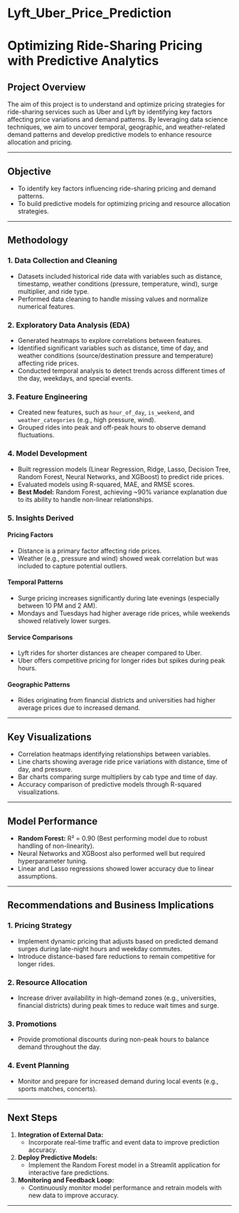 # Lyft_Uber_Price_Prediction
# Optimizing Ride-Sharing Pricing with Predictive Analytics

## **Project Overview**  
The aim of this project is to understand and optimize pricing strategies for ride-sharing services such as Uber and Lyft by identifying key factors affecting price variations and demand patterns. By leveraging data science techniques, we aim to uncover temporal, geographic, and weather-related demand patterns and develop predictive models to enhance resource allocation and pricing.

---

## **Objective**
- To identify key factors influencing ride-sharing pricing and demand patterns.
- To build predictive models for optimizing pricing and resource allocation strategies.

---

## **Methodology**

### 1. Data Collection and Cleaning
- Datasets included historical ride data with variables such as distance, timestamp, weather conditions (pressure, temperature, wind), surge multiplier, and ride type.
- Performed data cleaning to handle missing values and normalize numerical features.

### 2. Exploratory Data Analysis (EDA)
- Generated heatmaps to explore correlations between features.
- Identified significant variables such as distance, time of day, and weather conditions (source/destination pressure and temperature) affecting ride prices.
- Conducted temporal analysis to detect trends across different times of the day, weekdays, and special events.

### 3. Feature Engineering
- Created new features, such as `hour_of_day`, `is_weekend`, and `weather_categories` (e.g., high pressure, wind).
- Grouped rides into peak and off-peak hours to observe demand fluctuations.

### 4. Model Development
- Built regression models (Linear Regression, Ridge, Lasso, Decision Tree, Random Forest, Neural Networks, and XGBoost) to predict ride prices.
- Evaluated models using R-squared, MAE, and RMSE scores.
- **Best Model:** Random Forest, achieving ~90% variance explanation due to its ability to handle non-linear relationships.

### 5. Insights Derived
#### Pricing Factors
- Distance is a primary factor affecting ride prices.
- Weather (e.g., pressure and wind) showed weak correlation but was included to capture potential outliers.

#### Temporal Patterns
- Surge pricing increases significantly during late evenings (especially between 10 PM and 2 AM).
- Mondays and Tuesdays had higher average ride prices, while weekends showed relatively lower surges.

#### Service Comparisons
- Lyft rides for shorter distances are cheaper compared to Uber.
- Uber offers competitive pricing for longer rides but spikes during peak hours.

#### Geographic Patterns
- Rides originating from financial districts and universities had higher average prices due to increased demand.

---

## **Key Visualizations**
- Correlation heatmaps identifying relationships between variables.
- Line charts showing average ride price variations with distance, time of day, and pressure.
- Bar charts comparing surge multipliers by cab type and time of day.
- Accuracy comparison of predictive models through R-squared visualizations.

---

## **Model Performance**
- **Random Forest:** R² = 0.90 (Best performing model due to robust handling of non-linearity).
- Neural Networks and XGBoost also performed well but required hyperparameter tuning.
- Linear and Lasso regressions showed lower accuracy due to linear assumptions.

---

## **Recommendations and Business Implications**

### 1. Pricing Strategy
- Implement dynamic pricing that adjusts based on predicted demand surges during late-night hours and weekday commutes.
- Introduce distance-based fare reductions to remain competitive for longer rides.

### 2. Resource Allocation
- Increase driver availability in high-demand zones (e.g., universities, financial districts) during peak times to reduce wait times and surge.

### 3. Promotions
- Provide promotional discounts during non-peak hours to balance demand throughout the day.

### 4. Event Planning
- Monitor and prepare for increased demand during local events (e.g., sports matches, concerts).

---

## **Next Steps**
1. **Integration of External Data:**
   - Incorporate real-time traffic and event data to improve prediction accuracy.
2. **Deploy Predictive Models:**
   - Implement the Random Forest model in a Streamlit application for interactive fare predictions.
3. **Monitoring and Feedback Loop:**
   - Continuously monitor model performance and retrain models with new data to improve accuracy.

---
